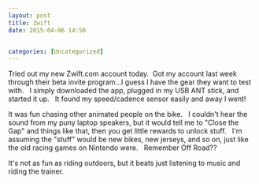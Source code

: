 ```yaml
---
layout: post
title: Zwift
date: 2015-04-06 14:50


categories: [Uncategorized]
---
```

Tried out my new Zwift.com account today.  Got my account last week through their beta invite program...I guess I have the gear they want to test with.   I simply downloaded the app, plugged in my USB ANT stick, and started it up.   It found my speed/cadence sensor easily and away I went!

It was fun chasing other animated people on the bike.   I couldn't hear the sound from my puny laptop speakers, but it would tell me to "Close the Gap" and things like that, then you get little rewards to unlock stuff.   I'm assuming the "stuff" would be new bikes, new jerseys, and so on, just like the old racing games on Nintendo were.   Remember Off Road??

It's not as fun as riding outdoors, but it beats just listening to music and riding the trainer.
